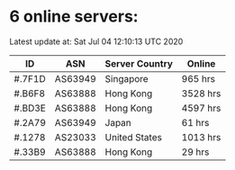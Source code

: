 # 6 online servers:

Latest update at: Sat Jul 04 12:10:13 UTC 2020

| ID | ASN | Server Country | Online |
| -- | --- | -------------- | ------ |
| #.7F1D | AS63949 | Singapore | 965 hrs |
| #.B6F8 | AS63888 | Hong Kong | 3528 hrs |
| #.BD3E | AS63888 | Hong Kong | 4597 hrs |
| #.2A79 | AS63949 | Japan | 61 hrs |
| #.1278 | AS23033 | United States | 1013 hrs |
| #.33B9 | AS63888 | Hong Kong | 29 hrs |

